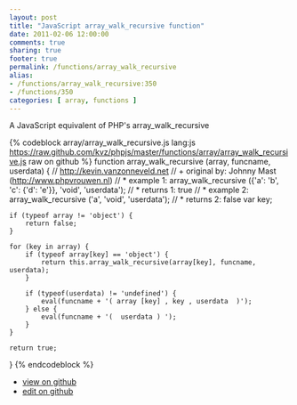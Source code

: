 ```yaml
---
layout: post
title: "JavaScript array_walk_recursive function"
date: 2011-02-06 12:00:00
comments: true
sharing: true
footer: true
permalink: /functions/array_walk_recursive
alias:
- /functions/array_walk_recursive:350
- /functions/350
categories: [ array, functions ]
---
```

A JavaScript equivalent of PHP's array_walk_recursive
<!-- more -->
{% codeblock array/array_walk_recursive.js lang:js https://raw.github.com/kvz/phpjs/master/functions/array/array_walk_recursive.js raw on github %}
function array_walk_recursive (array, funcname, userdata) {
    // http://kevin.vanzonneveld.net
    // +   original by: Johnny Mast (http://www.phpvrouwen.nl)
    // *     example 1: array_walk_recursive ({'a': 'b', 'c': {'d': 'e'}}, 'void', 'userdata');
    // *     returns 1: true
    // *     example 2: array_walk_recursive ('a', 'void', 'userdata');
    // *     returns 2: false
    var key;

    if (typeof array != 'object') {
        return false;
    }

    for (key in array) {
        if (typeof array[key] == 'object') {
            return this.array_walk_recursive(array[key], funcname, userdata);
        }

        if (typeof(userdata) != 'undefined') {
            eval(funcname + '( array [key] , key , userdata  )');
        } else {
            eval(funcname + '(  userdata ) ');
        }
    }

    return true;
}
{% endcodeblock %}
<ul>
 <li><a href="https://github.com/kvz/phpjs/blob/master/functions/array/array_walk_recursive.js">view on github</a></li>
 <li><a href="https://github.com/kvz/phpjs/edit/master/functions/array/array_walk_recursive.js">edit on github</a></li>
</ul>
